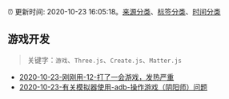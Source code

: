 :alarm_clock: 更新时间: 2020-10-23 16:05:18。[来源分类](../README.md)、[标签分类](../TAGS.md)、[时间分类](../TIMELINE.md)

## 游戏开发


> 关键字：`游戏`、`Three.js`、`Create.js`、`Matter.js`



- [2020-10-23-刚刚用-12-打了一会游戏，发热严重](https://www.v2ex.com/t/718021) 
- [2020-10-23-有关模拟器使用-adb-操作游戏（阴阳师）问题](https://www.v2ex.com/t/718009) 